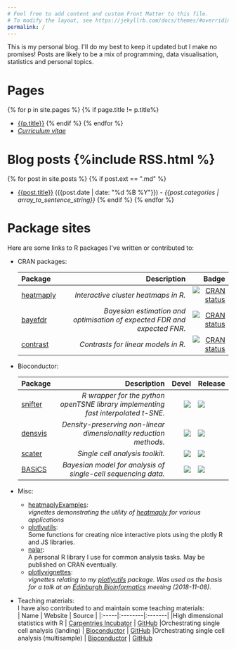 ```yaml
---
# Feel free to add content and custom Front Matter to this file.
# To modify the layout, see https://jekyllrb.com/docs/themes/#overriding-theme-defaults
permalink: /
---
```


This is my personal blog. I'll do my best to keep it updated but I make no 
promises! Posts are likely to be a mix of programming, data visualisation, 
statistics and personal topics.

# Pages
{% for p in site.pages %}
{% if page.title != p.title%}
- [{{p.title}}]({{p.url}})
{% endif %}
{% endfor %}
- [*Curriculum vitae*]({{site.url}}/assets/cv.pdf)

# Blog posts {%include RSS.html %}
{% for post in site.posts %}
{% if post.ext == ".md" %}
- [{{post.title}}]({{post.url}}) ({{post.date | date: "%d %B %Y"}}) - *{{post.categories | array_to_sentence_string}}*
{% endif %}
{% endfor %}

# Package sites

Here are some links to R packages I've written or contributed to:

- CRAN packages:

  | Package | Description | Badge |
  |:--------|------------:|------:|
  | [heatmaply](https://cran.r-project.org/web/packages/heatmaply/index.html) | *Interactive cluster heatmaps in R.* | [![CRAN status](https://www.r-pkg.org/badges/version/heatmaply)](https://CRAN.R-project.org/package=heatmaply)  |
  | [bayefdr](https://cran.r-project.org/web/packages/bayefdr/index.html) | *Bayesian estimation and optimisation of expected FDR and expected FNR*. | [![CRAN status](https://www.r-pkg.org/badges/version/bayefdr)](https://CRAN.R-project.org/package=bayefdr)  |
  | [contrast](https://cran.r-project.org/web/packages/contrast/index.html) | *Contrasts for linear models in R.* | [![CRAN status](https://www.r-pkg.org/badges/version/contrast)](https://CRAN.R-project.org/package=contrast)  



- Bioconductor:

  | Package |Description | Devel | Release |
  |:--------|-----------:|------:|---------|
  | [snifter](https://github.com/Alanocallaghan/snifter) |*R wrapper for the python openTSNE library implementing fast interpolated t-SNE.* | [![](http://bioconductor.org/shields/build/devel/bioc/snifter.svg)](http://bioconductor.org/checkResults/devel/bioc-LATEST/snifter) |[![](http://bioconductor.org/shields/build/release/bioc/snifter.svg)](http://bioconductor.org/checkResults/release/bioc-LATEST/snifter) |
  | [densvis](https://github.com/Alanocallaghan/densvis) | *Density-preserving non-linear dimensionality reduction methods.* | [![](http://bioconductor.org/shields/build/devel/bioc/densvis.svg)](http://bioconductor.org/checkResults/devel/bioc-LATEST/densvis) |[![](http://bioconductor.org/shields/build/release/bioc/densvis.svg)](http://bioconductor.org/checkResults/release/bioc-LATEST/densvis) |
  | [scater](https://github.com/Alanocallaghan/scater) | *Single cell analysis toolkit.* | [![](http://bioconductor.org/shields/build/devel/bioc/scater.svg)](http://bioconductor.org/checkResults/devel/bioc-LATEST/scater) |[![](http://bioconductor.org/shields/build/release/bioc/scater.svg)](http://bioconductor.org/checkResults/release/bioc-LATEST/scater) |
  | [BASiCS](https://bioconductor.org/packages/devel/bioc/html/BASiCS.html) | *Bayesian model for analysis of single-cell sequencing data.* | [![](http://bioconductor.org/shields/build/devel/bioc/BASiCS.svg)](http://bioconductor.org/checkResults/devel/bioc-LATEST/BASiCS) | [![](http://bioconductor.org/shields/build/release/bioc/BASiCS.svg)](http://bioconductor.org/checkResults/release/bioc-LATEST/BASiCS) |


- Misc:
  - [heatmaplyExamples](https://alanocallaghan.github.io/heatmaplyExamples/):  
      *vignettes demonstrating the utility of 
      [heatmaply](https://github.com/talgalili/heatmaply) for various applications*
  - [plotlyutils](https://github.com/Alanocallaghan/plotlyutils):  
    Some functions for creating nice interactive plots using the plotly R and JS
    libraries.
  - [nalar](https://github.com/Alanocallaghan/plotlyutils):  
    A personal R library I use for common analysis tasks. May be published on
    CRAN eventually.
  - [plotlyvignettes](https://alanocallaghan.github.io/plotlyvignettes):  
      *vignettes relating to my 
      [plotlyutils](https://github.com/Alanocallaghan/plotlyutils) 
      package. Was used as the basis for a talk at an 
      [Edinburgh Bioinformatics](http://www.bioinformatics.ed.ac.uk/) meeting
      (2018-11-08)*.

- Teaching materials:  
  I have also contributed to and maintain some teaching materials:  
  | Name | Website | Source |
  |:-----|:--------|:-------|
  |High dimensional statistics with R | [Carpentries Incubator](https://carpentries-incubator.github.io/high-dimensional-stats-r/) | [GitHub](https://github.com/carpentries-incubator/high-dimensional-stats-r/)
  |Orchestrating single cell analysis (landing) | [Bioconductor](http://bioconductor.org/books/release/OSCA/) | [GitHub](https://github.com/OSCA-source/OSCA/)
  |Orchestrating single cell analysis (multisample) | [Bioconductor](http://bioconductor.org/books/release/OSCA.multisample/) | [GitHub](https://github.com/OSCA-source/OSCA.multisample/)


  <!-- - [agitated](https://alanocallaghan.github.io/agitated/):  
    *A re-implementation of UpSet plots*. -->
